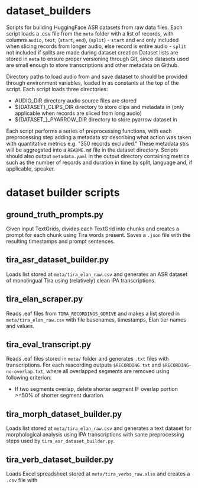 # dataset_builders
Scripts for building HuggingFace ASR datasets from raw data files.
Each script loads a .csv file from the `meta` folder with a list of records, with columns `audio`, `text`, (`start`, `end`), (`split`)
    - `start` and `end` only included when slicing records from longer audio, else record is entire audio
    - `split` not included if splits are made during dataset creation
Dataset lists are stored in `meta` to ensure proper versioning through Git, since datasets used are small enough to store transcriptions and other metadata on Github.

Directory paths to load audio from and save dataset to should be provided through environment variables, loaded in as constants at the top of the script.
Each script loads three directories:
- AUDIO_DIR                 directory audio source files are stored
- ${DATASET}_CLIPS_DIR      directory to store clips and metadata in
                            (only applicable when records are sliced from long audio)
- ${DATASET_}_PYARROW_DIR   directory to store pyarrow dataset in

Each script performs a series of preprocessing functions, with each preprocessing step adding a metadata str describing what action was taken with quantitative metrics e.g. "350 records excluded."
These metadata strs will be aggregated into a `README.md` file in the dataset directory.
Scripts should also output `metadata.yaml` in the output directory containing metrics such as the number of records and duration in time by split, language and, if applicable, speaker.

# dataset builder scripts

## ground_truth_prompts.py
Given input TextGrids, divides each TextGrid into chunks and creates a prompt for each chunk using Tira words present.
Saves a `.json` file with the resulting timestamps and prompt sentences.

## tira_asr_dataset_builder.py
Loads list stored at `meta/tira_elan_raw.csv` and generates an ASR dataset of monolingual Tira using (relatively) clean IPA transcriptions.

## tira_elan_scraper.py
Reads .eaf files from `TIRA_RECORDINGS_GDRIVE` and makes a list stored in `meta/tira_elan_raw.csv` with file basenames, timestamps, Elan tier names and values.

## tira_eval_transcript.py
Reads .eaf files stored in `meta/` folder and generates `.txt` files with transcriptions.
For each reacording outputs `$RECORDING.txt` and `$RECORDING-no-overlap.txt`, where all overlapped segments are removed using following criterion:
- If two segments overlap, delete shorter segment IF overlap portion >=50% of shorter segment duration.

## tira_morph_dataset_builder.py
Loads list stored at `meta/tira_elan_raw.csv` and generates a text dataset for morphological analysis using IPA transcriptions
with same preprocessing steps used by `tira_asr_dataset_builder.py`.

## tira_verb_dataset_builder.py
Loads Excel spreadsheet stored at `meta/tira_verbs_raw.xlsx` and creates a `.csv` file with
